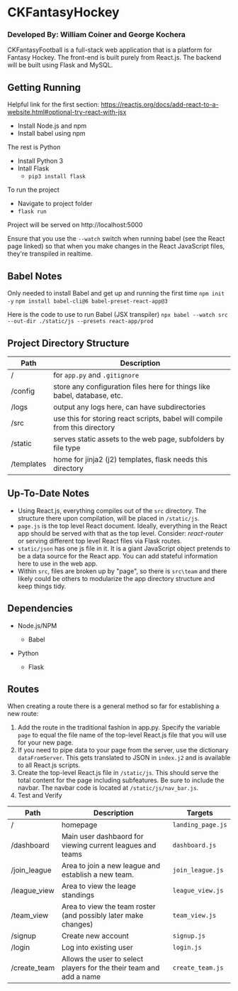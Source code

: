 # CKFantasyHockey
### Developed By: William Coiner and George Kochera

CKFantasyFootball is a full-stack web application that is a platform for Fantasy Hockey. The front-end is built purely from React.js. The backend will be built using Flask and MySQL.

## Getting Running

Helpful link for the first section: https://reactjs.org/docs/add-react-to-a-website.html#optional-try-react-with-jsx
* Install Node.js and npm
* Install babel using npm 

The rest is Python
* Install Python 3
* Intall Flask
  * `pip3 install flask`

To run the project
* Navigate to project folder
* `flask run`

Project will be served on http://localhost:5000

Ensure that you use the `--watch` switch when running babel (see the React page linked) so that when you make changes in the React JavaScript files, they're transpiled in realtime.

## Babel Notes

Only needed to install Babel and get up and running the first time
```npm init -y```
```npm install babel-cli@6 babel-preset-react-app@3```

Here is the code to use to run Babel (JSX transpiler)
```npx babel --watch src --out-dir ./static/js --presets react-app/prod```

## Project Directory Structure

Path | Description
-----|------------
/ | for `app.py` and `.gitignore`
/config | store any configuration files here for things like babel, database, etc.
/logs | output any logs here, can have subdirectories
/src | use this for storing react scripts, babel will compile from this directory
/static | serves static assets to the web page, subfolders by file type
/templates | home for jinja2 (j2) templates, flask needs this directory

## Up-To-Date Notes

- Using React.js, everything compiles out of the `src` directory. The structure there upon compilation, will be placed in `/static/js`.
- `page.js` is the top level React document. Ideally, everything in the React app should be served with that as the top level. Consider: *react-router* or serving different top level React files via Flask routes.
- `static/json` has one js file in it. It is a giant JavaScript object pretends to be a data source for the React app. You can add stateful information here to use in the web app.
- Within `src`, files are broken up by "page", so there is `src\team` and there likely could be others to modularize the app directory structure and keep things tidy.
  
## Dependencies

- Node.js/NPM
  - Babel
  
- Python
  - Flask

## Routes

When creating a route there is a general method so far for establishing a new route:
1. Add the route in the traditional fashion in app.py. Specify the variable `page` to equal the file name of the top-level React.js file that you will use for your new page.
2. If you need to pipe data to your page from the server, use the dictionary `dataFromServer`. This gets translated to JSON in `index.j2` and is available to all React.js scripts.
3. Create the top-level React.js file in `/static/js`. This should serve the total content for the page including subfeatures. Be sure to include the navbar. The navbar code is located at `/static/js/nav_bar.js`.
4. Test and Verify

Path | Description | Targets
-----|-------------|---------
/ | homepage | `landing_page.js`
/dashboard | Main user dashbaord for viewing current leagues and teams | `dashboard.js`
/join_league | Area to join a new league and establish a new team. | `join_league.js`
/league_view | Area to view the leage standings | `league_view.js`
/team_view | Area to view the team roster (and possibly later make changes) | `team_view.js`
/signup | Create new account | `signup.js`
/login | Log into existing user | `login.js`
/create_team | Allows the user to select players for the their team and add a name | `create_team.js`


